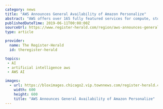 ```yaml
---
category: news
title: "AWS Announces General Availability of Amazon Personalize"
abstract: "AWS offers over 165 fully featured services for compute, storage, databases, networking, analytics, robotics, machine learning and artificial intelligence (AI), Internet of Things (IoT), mobile, security, hybrid, virtual and augmented reality (VR and AR ..."
publishedDateTime: 2019-06-11T00:08:00Z
sourceUrl: https://www.register-herald.com/region/aws-announces-general-availability-of-amazon-personalize/article_4781233a-ca02-54ff-8333-c32cd0ead312.html
type: article

provider:
  name: The Register-Herald
  id: theregister-herald

topics:
 - AI
 - artificial intelligence aws
 - AWS AI

images:
  - url: https://bloximages.chicago2.vip.townnews.com/register-herald.com/content/tncms/custom/image/b87268c4-7873-11e7-af9a-f3a04545878a.jpg?resize=600%2C600
    width: 600
    height: 600
    title: "AWS Announces General Availability of Amazon Personalize"
---
```

